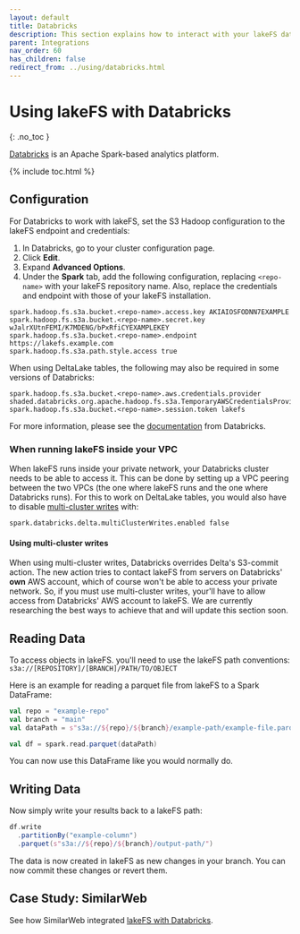 ```yaml
---
layout: default
title: Databricks
description: This section explains how to interact with your lakeFS data from Databricks.
parent: Integrations
nav_order: 60
has_children: false
redirect_from: ../using/databricks.html
---
```


# Using lakeFS with Databricks
{: .no_toc }

[Databricks](https://databricks.com/) is an Apache Spark-based analytics platform.  

{% include toc.html %}

## Configuration

For Databricks to work with lakeFS, set the S3 Hadoop configuration to the lakeFS endpoint and credentials:

1. In Databricks, go to your cluster configuration page.
1. Click **Edit**.
1. Expand **Advanced Options**.
1. Under the **Spark** tab, add the following configuration, replacing `<repo-name>` with your lakeFS repository name.
   Also, replace the credentials and endpoint with those of your lakeFS installation.

```
spark.hadoop.fs.s3a.bucket.<repo-name>.access.key AKIAIOSFODNN7EXAMPLE
spark.hadoop.fs.s3a.bucket.<repo-name>.secret.key wJalrXUtnFEMI/K7MDENG/bPxRfiCYEXAMPLEKEY
spark.hadoop.fs.s3a.bucket.<repo-name>.endpoint https://lakefs.example.com
spark.hadoop.fs.s3a.path.style.access true
```

When using DeltaLake tables, the following may also be required in some versions of Databricks:

```
spark.hadoop.fs.s3a.bucket.<repo-name>.aws.credentials.provider shaded.databricks.org.apache.hadoop.fs.s3a.TemporaryAWSCredentialsProvider
spark.hadoop.fs.s3a.bucket.<repo-name>.session.token lakefs
```

For more information, please see the [documentation](https://docs.databricks.com/data/data-sources/aws/amazon-s3.html#configuration) from Databricks.

### When running lakeFS inside your VPC

When lakeFS runs inside your private network, your Databricks cluster needs to be able to access it. This can be done by
setting up a VPC peering between the two VPCs (the one where lakeFS runs and the one where Databricks runs). For this to
work on DeltaLake tables, you would also have to
disable [multi-cluster writes](https://docs.databricks.com/delta/delta-faq.html#what-does-it-mean-that-delta-lake-supports-multi-cluster-writes) with: 

```
spark.databricks.delta.multiClusterWrites.enabled false
```

#### Using multi-cluster writes

When using multi-cluster writes, Databricks overrides Delta's S3-commit action. The new action tries to contact lakeFS
from servers on Databricks' **own** AWS account, which of course won't be able to access your private network. So, if
you must use multi-cluster writes, your'll have to allow access from Databricks' AWS account to lakeFS.
We are currently researching  the best ways to achieve that and will update this section soon. 

## Reading Data

To access objects in lakeFS. you'll need to use the lakeFS path
conventions: `s3a://[REPOSITORY]/[BRANCH]/PATH/TO/OBJECT`

Here is an example for reading a parquet file from lakeFS to a Spark DataFrame:

```scala
val repo = "example-repo"
val branch = "main"
val dataPath = s"s3a://${repo}/${branch}/example-path/example-file.parquet"

val df = spark.read.parquet(dataPath)
```

You can now use this DataFrame like you would normally do.

## Writing Data

Now simply write your results back to a lakeFS path:

```scala
df.write
  .partitionBy("example-column")
  .parquet(s"s3a://${repo}/${branch}/output-path/")
```

The data is now created in lakeFS as new changes in your branch. You can now commit these changes or revert them.

## Case Study: SimilarWeb

See how SimilarWeb integrated [lakeFS with Databricks](https://similarweb.engineering/data-versioning-for-customer-reports-using-databricks-and-lakefs/).
